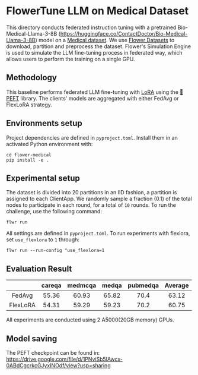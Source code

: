 # FlowerTune LLM on Medical Dataset

This directory conducts federated instruction tuning with a pretrained Bio-Medical-Llama-3-8B (https://huggingface.co/ContactDoctor/Bio-Medical-Llama-3-8B) model on a [Medical dataset](https://huggingface.co/datasets/medalpaca/medical_meadow_medical_flashcards).
We use [Flower Datasets](https://flower.dev/docs/datasets/) to download, partition and preprocess the dataset.
Flower's Simulation Engine is used to simulate the LLM fine-tuning process in federated way,
which allows users to perform the training on a single GPU.


## Methodology

This baseline performs federated LLM fine-tuning with [LoRA](https://arxiv.org/pdf/2106.09685) using the [🤗PEFT](https://huggingface.co/docs/peft/en/index) library.
The clients' models are aggregated with either FedAvg or FlexLoRA strategy. 

## Environments setup

Project dependencies are defined in `pyproject.toml`. Install them in an activated Python environment with:

```shell
cd flower-medical
pip install -e .
```

## Experimental setup

The dataset is divided into 20 partitions in an IID fashion, a partition is assigned to each ClientApp.
We randomly sample a fraction (0.1) of the total nodes to participate in each round, for a total of `10` rounds.
To run the challenge, use the following command:
```shell
flwr run
```
All settings are defined in `pyproject.toml`. To run experiments with flexlora, set `use_flexlora` to `1` through:
```shell
flwr run --run-config "use_flexlora=1
```

## Evaluation Result


|          | careqa | medmcqa | medqa | pubmedqa | Average |
|:--------:|:------:|:-------:|:-----:|:--------:|:-------:|
|  FedAvg  | 55.36  |  60.93  | 65.82 |   70.4   |  63.12  |
| FlexLoRA | 54.31  |  59.29  | 59.23 |   70.2   |  60.75  |

All experiments are conducted using 2 A5000(20GB memory) GPUs.

## Model saving

The PEFT checkpoint can be found in: https://drive.google.com/file/d/1PNviSb5IAwcx-0ABdCgcrkcGJyxINOdf/view?usp=sharing


